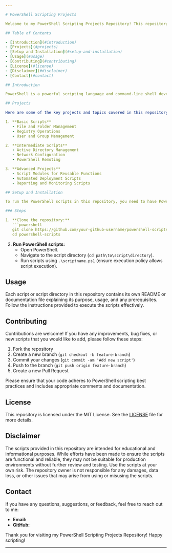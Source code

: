 ```yaml
---

# PowerShell Scripting Projects

Welcome to my PowerShell Scripting Projects Repository! This repository contains various PowerShell scripts, modules, and utilities that I have developed. It's a collection aimed at showcasing my scripting skills, automating tasks, and providing useful resources for anyone interested in PowerShell scripting.

## Table of Contents

- [Introduction](#introduction)
- [Projects](#projects)
- [Setup and Installation](#setup-and-installation)
- [Usage](#usage)
- [Contributing](#contributing)
- [License](#license)
- [Disclaimer](#disclaimer)
- [Contact](#contact)

## Introduction

PowerShell is a powerful scripting language and command-line shell developed by Microsoft. It is primarily used for task automation, configuration management, and system administration on Windows platforms. This repository contains a variety of PowerShell scripts and utilities covering different aspects of automation and administration tasks.

## Projects

Here are some of the key projects and topics covered in this repository:

1. **Basic Scripts**
   - File and Folder Management
   - Registry Operations
   - User and Group Management

2. **Intermediate Scripts**
   - Active Directory Management
   - Network Configuration
   - PowerShell Remoting

3. **Advanced Projects**
   - Script Modules for Reusable Functions
   - Automated Deployment Scripts
   - Reporting and Monitoring Scripts

## Setup and Installation

To run the PowerShell scripts in this repository, you need to have PowerShell installed on your system. Scripts may require specific modules or permissions depending on their functionality.

### Steps

1. **Clone the repository:**
   ```powershell
   git clone https://github.com/your-github-username/powershell-scripts.git
   cd powershell-scripts
   ```

2. **Run PowerShell scripts:**
   - Open PowerShell.
   - Navigate to the script directory (`cd path\to\script\directory`).
   - Run scripts using `.\scriptname.ps1` (ensure execution policy allows script execution).

## Usage

Each script or script directory in this repository contains its own README or documentation file explaining its purpose, usage, and any prerequisites. Follow the instructions provided to execute the scripts effectively.

## Contributing

Contributions are welcome! If you have any improvements, bug fixes, or new scripts that you would like to add, please follow these steps:

1. Fork the repository
2. Create a new branch (`git checkout -b feature-branch`)
3. Commit your changes (`git commit -am 'Add new script'`)
4. Push to the branch (`git push origin feature-branch`)
5. Create a new Pull Request

Please ensure that your code adheres to PowerShell scripting best practices and includes appropriate comments and documentation.

## License

This repository is licensed under the MIT License. See the [LICENSE](LICENSE) file for more details.

## Disclaimer

The scripts provided in this repository are intended for educational and informational purposes. While efforts have been made to ensure the scripts are functional and reliable, they may not be suitable for production environments without further review and testing. Use the scripts at your own risk. The repository owner is not responsible for any damages, data loss, or other issues that may arise from using or misusing the scripts.

## Contact

If you have any questions, suggestions, or feedback, feel free to reach out to me:

- **Email:** 
- **GitHub:** 

Thank you for visiting my PowerShell Scripting Projects Repository! Happy scripting!

---
```


